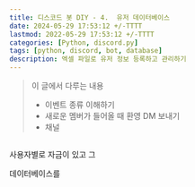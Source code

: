 ```yaml
---
title: 디스코드 봇 DIY - 4.  유저 데이터베이스
date: 2024-05-29 17:53:12 +/-TTTT
lastmod: 2022-05-29 17:53:12 +/-TTTT
categories: [Python, discord.py]
tags: [python, discord, bot, database]
description: 엑셀 파일로 유저 정보 등록하고 관리하기
---
```


> 이 글에서 다루는 내용
> - 이벤트 종류 이해하기
> - 새로운 멤버가 들어올 때 환영 DM 보내기
> - 채널

## 

사용자별로 자금이 있고 그

데이터베이스를 


